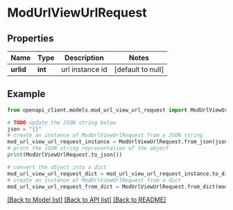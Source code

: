 # ModUrlViewUrlRequest


## Properties

Name | Type | Description | Notes
------------ | ------------- | ------------- | -------------
**urlid** | **int** | url instance id | [default to null]

## Example

```python
from openapi_client.models.mod_url_view_url_request import ModUrlViewUrlRequest

# TODO update the JSON string below
json = "{}"
# create an instance of ModUrlViewUrlRequest from a JSON string
mod_url_view_url_request_instance = ModUrlViewUrlRequest.from_json(json)
# print the JSON string representation of the object
print(ModUrlViewUrlRequest.to_json())

# convert the object into a dict
mod_url_view_url_request_dict = mod_url_view_url_request_instance.to_dict()
# create an instance of ModUrlViewUrlRequest from a dict
mod_url_view_url_request_from_dict = ModUrlViewUrlRequest.from_dict(mod_url_view_url_request_dict)
```
[[Back to Model list]](../README.md#documentation-for-models) [[Back to API list]](../README.md#documentation-for-api-endpoints) [[Back to README]](../README.md)


